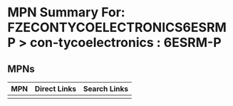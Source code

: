 



# MPN Summary For: FZECONTYCOELECTRONICS6ESRMP > con-tycoelectronics : 6ESRM-P

## MPNs
  

|MPN|Direct Links|Search Links|
| :--- | :--- | :--- |
||||

